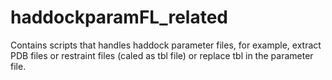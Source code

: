 # haddockparamFL_related
Contains scripts that handles haddock parameter files, for example, extract PDB
files or restraint files (caled as tbl file) or replace tbl in the parameter
file.
